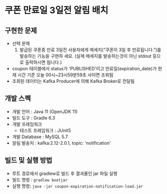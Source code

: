 # 쿠폰 만료일 3일전 알림 배치

## 구현한 문제

- 선택 문제
    1. 발급된 쿠폰중 만료 3일전 사용자에게 메세지(“쿠폰이 3일 후 만료됩니다.”)를 발송하는 기능을 구현하 세요. (실제 메세지를 발송하는것이 아닌 stdout 등으로 출력하시면 됩니다.) 
- coupon 테이블에서 status가 'PUBLISHED'이고 만료일(expiration_date)가 현재 시간 기준 오늘 00시~23시59분59초 사이면 조회됨
- 조회된 데이터는 Kafka Producer에 의해 Kafka Broker로 전달됨

## 개발 스펙

- 개발 언어 : Java 11 (OpenJDK 11)
- 빌드 도구 : Gradle 6.3
- 개발 프레임워크
    - 테스트 프레임워크 : JUnit5
- 개발 Database : MySQL 5.7
- 알림 발송처 : kafka:2.12-2.0.1, topic: 'notification'

## 빌드 및 실행 방법

- 루트 경로에서 gradlew로 빌드 후 결과물인 jar 파일 실행
- 빌드 명령 : `gradlew bootjar`
- 실행 명령: `java -jar coupon-expiration-notification-load.jar`